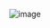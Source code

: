 ![image](https://user-images.githubusercontent.com/89120960/221476757-9644496f-d822-4407-8fbc-44b4f38997a9.png)
